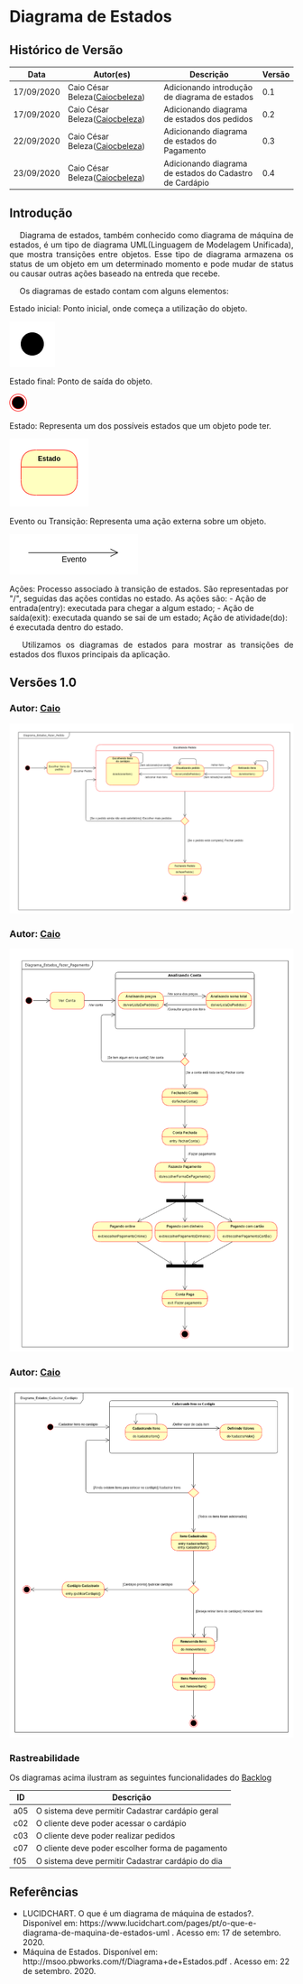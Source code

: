 # Diagrama de Estados
## Histórico de Versão

<table>
  <thead>
    <tr>
      <th>Data</th>
      <th>Autor(es)</th>   
      <th>Descrição</th>
      <th>Versão</th>  
    </tr>
  </thead>

  <tbody>
    <tr>
      <td>17/09/2020</td>
      <td>
        Caio César Beleza(<a target="blank" href="https://github.com/Caiocbeleza">Caiocbeleza</a>)
      </td>
      <td>Adicionando introdução de diagrama de estados </td>
      <td>0.1</td>
    </tr>
    <tr>
      <td>17/09/2020</td>
      <td>
        Caio César Beleza(<a target="blank" href="https://github.com/Caiocbeleza">Caiocbeleza</a>)
      </td>
      <td>Adicionando diagrama de estados dos pedidos</td>
      <td>0.2</td>
    </tr>
    <tr>
      <td>22/09/2020</td>
      <td>
        Caio César Beleza(<a target="blank" href="https://github.com/Caiocbeleza">Caiocbeleza</a>)
      </td>
      <td>Adicionando diagrama de estados do Pagamento</td>
      <td>0.3</td>
    </tr>
    <tr>
      <td>23/09/2020</td>
      <td>
        Caio César Beleza(<a target="blank" href="https://github.com/Caiocbeleza">Caiocbeleza</a>)
      </td>
      <td>Adicionando diagrama de estados do Cadastro de Cardápio</td>
      <td>0.4</td>
    </tr>
  </tbody>
</table>

## Introdução

<p align="justify">&emsp;
Diagrama de estados, também conhecido como diagrama de máquina de estados, é um tipo de diagrama UML(Linguagem de Modelagem Unificada), que mostra transições entre objetos. Esse tipo de diagrama armazena os status de um objeto em um determinado momento e pode mudar de status ou causar outras ações baseado na entreda que recebe.
</p>

<p align="justify">&emsp;
Os diagramas de estado contam com alguns elementos:

Estado inicial: Ponto inicial, onde começa a utilização do objeto.

![Estado Inicial](../../images/UML/EstadoInicial.png)

</p>

<p>
Estado final: Ponto de saída do objeto.

![Estado Inicial](../../images/UML/EstadoFinal.png)
</p>

<p>
Estado: Representa um dos possíveis estados que um objeto pode ter.

![Estado Inicial](../../images/UML/Estado.png)
</p>

<p>
Evento ou Transição: Representa uma ação externa sobre um objeto.

![Estado Inicial](../../images/UML/Evento.png)
</p>

<p>
Ações: Processo associado à transição de estados. São representadas por "/", seguidas das ações contidas no estado. As ações são: - Ação de entrada(entry): executada para chegar a algum estado; - Ação de saída(exit): executada quando se sai de um estado; Ação de atividade(do): é executada dentro do estado.
</p>


<p align="justify">&emsp;
Utilizamos os diagramas de estados para mostrar as transições de estados dos fluxos principais da aplicação.
</p>

## Versões 1.0

### Autor: [Caio](https://github.com/Caiocbeleza)

![Diagrama estados pedidos](../../images/UML/DiagramaEstadoPedido.png)

### Autor: [Caio](https://github.com/Caiocbeleza)

![Diagrama estados pagamento](../../images/UML/DiagramaEstadoPagamento.png)

### Autor: [Caio](https://github.com/Caiocbeleza)

![Diagrama estados cardápio](../../images/UML/DiagramaEstadoCardapio.png)

### Rastreabilidade

Os diagramas acima ilustram as seguintes funcionalidades do [Backlog](/docs/backlog/backlog_produtov2.md)


|ID|Descrição|
|--|--|
|a05|O sistema deve permitir Cadastrar cardápio geral|
|c02|O cliente deve poder acessar o cardápio|
|c03|O cliente deve poder realizar pedidos|
|c07|O cliente deve poder escolher forma de pagamento|
|f05|O sistema deve permitir Cadastrar cardápio do dia|


## Referências
<ul>
<li>LUCIDCHART.
O que é um diagrama de máquina de estados?. Disponível em: https://www.lucidchart.com/pages/pt/o-que-e-diagrama-de-maquina-de-estados-uml . Acesso em: 17 de setembro. 2020. </li>
<li>
Máquina de Estados. Disponível em: http://msoo.pbworks.com/f/Diagrama+de+Estados.pdf . Acesso em: 22 de setembro. 2020.
</li>
</ul>
